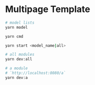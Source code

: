 # Multipage Template

```bash
# model lists
yarn model

yarn cmd

yarn start <model_name|all>

# all modules
yarn dev:all

# a module
# `http://localhost:8080/a`
yarn dev:a
```